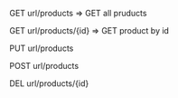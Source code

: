 GET url/products => GET all pruducts

GET url/products/{id} => GET product by id

PUT url/products

POST url/products

DEL url/products/{id}

